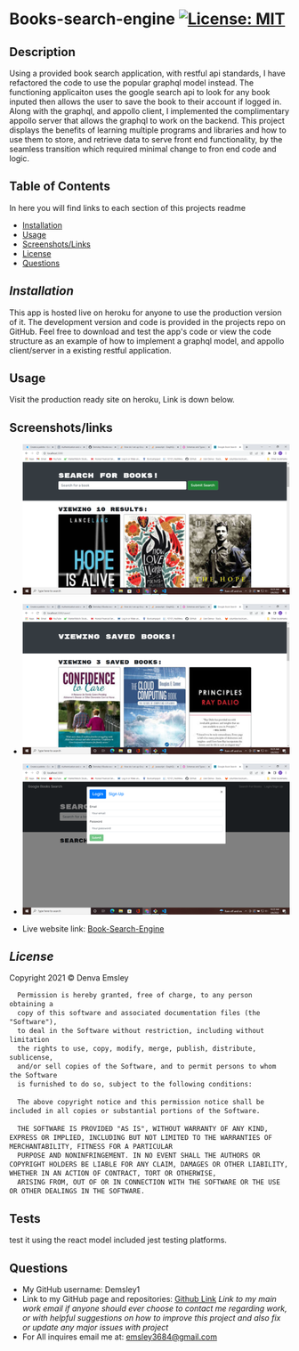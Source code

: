 # Books-search-engine [![License: MIT](https://img.shields.io/badge/License-MIT-yellow.svg)](https://opensource.org/licenses/MIT)
  ## Description 

  Using a provided book search application, with restful api standards, I have refactored the code to use the popular graphql model instead.  The functioning applicaiton uses the google search api to look for any book inputed then allows the user to save the book to their account if logged in. Along with the graphql, and appollo client, I implemented the complimentary appollo server that allows the graphql to work on the backend. This project displays the benefits of learning multiple programs and libraries and how to use them to store, and retrieve data to serve front end functionality, by the seamless transition which required minimal change to fron end code and logic. 

  ## Table of Contents
  In here you will find links to each section of this projects readme
  - [Installation](#installation)
  - [Usage](#usage)
  - [Screenshots/Links](#screenshots/links)
  - [License](#license)
  - [Questions](#questions)

  ## *Installation*

  This app is hosted live on heroku for anyone to use the production version of it. The development version and code is provided in the projects repo on GitHub. Feel free to download and test the app's code or view the code structure as an example of how to implement a graphql model, and appollo client/server in a existing restful application.

  ## Usage 

  Visit the production ready site on heroku, Link is down below.

  ## Screenshots/links

  - ![Screenshot1](images/screen1.png)
  - ![Screenshot2](images/screen2.png)
  - ![Screenshot3](images/screen3.png)


  - Live website link: [Book-Search-Engine]()
 
  ## *License*

  Copyright 2021 &copy; Denva Emsley

      Permission is hereby granted, free of charge, to any person obtaining a 
      copy of this software and associated documentation files (the "Software"), 
      to deal in the Software without restriction, including without limitation 
      the rights to use, copy, modify, merge, publish, distribute, sublicense, 
      and/or sell copies of the Software, and to permit persons to whom the Software 
      is furnished to do so, subject to the following conditions:
          
      The above copyright notice and this permission notice shall be included in all copies or substantial portions of the Software.
          
      THE SOFTWARE IS PROVIDED "AS IS", WITHOUT WARRANTY OF ANY KIND, EXPRESS OR IMPLIED, INCLUDING BUT NOT LIMITED TO THE WARRANTIES OF MERCHANTABILITY, FITNESS FOR A PARTICULAR 
      PURPOSE AND NONINFRINGEMENT. IN NO EVENT SHALL THE AUTHORS OR COPYRIGHT HOLDERS BE LIABLE FOR ANY CLAIM, DAMAGES OR OTHER LIABILITY, WHETHER IN AN ACTION OF CONTRACT, TORT OR OTHERWISE, 
      ARISING FROM, OUT OF OR IN CONNECTION WITH THE SOFTWARE OR THE USE OR OTHER DEALINGS IN THE SOFTWARE.
      

  ## Tests

  test it using the react model included jest testing platforms.

  ## Questions 

  - My GitHub username: Demsley1
  - Link to my GitHub page and repositories: [Github Link](https://github.com/Demsley1)
  _Link to my main work email if anyone should ever choose to contact me regarding work, or with helpful suggestions on how to improve this project and 
  also fix or update any major issues with project_
  - For All inquires email me at: emsley3684@gmail.com
